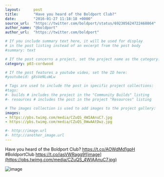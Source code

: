 ```yaml
---
layout:      post
title:       "Have you heard of the Boldport Club?"
date:        "2016-01-27 11:18:18 +0000"
source_url:  "https://twitter.com/boldport/status/692305624722468864"
author_name: "@boldport"
author_url:  "https://twitter.com/boldport"

# If you include summary text here, it will be used for display
# in the post listing instead of an excerpt from the post body
#summary: text

# If the post concerns a project, set the project name as the category:
category: p03-cordwood

# If the post features a youtube video, set the ID here:
#youtubeid: gXsVeNLuWLw

# Tags are used to include the post in specific project collections:
#tags:
#- builds # includes the project in the "Community Builds" listing
#- resources # includes the post in the project "Resources" listing

# The images collection is used to add images to the project gallery:
images:
- https://pbs.twimg.com/media/CZuQS_4WIAAnuC7.jpg
- https://pbs.twimg.com/media/CZuQS_0WwAAtDwz.jpg

#- http://image.url
#- http://another_image.url
---
```


Have you heard of the Boldport Club? https://t.co/AOWdMd1gpH #BoldportClub https://t.co/iasVWRagg9![image](https://pbs.twimg.com/media/CZuQS_4WIAAnuC7.jpg)

![image](https://pbs.twimg.com/media/CZuQS_0WwAAtDwz.jpg)


